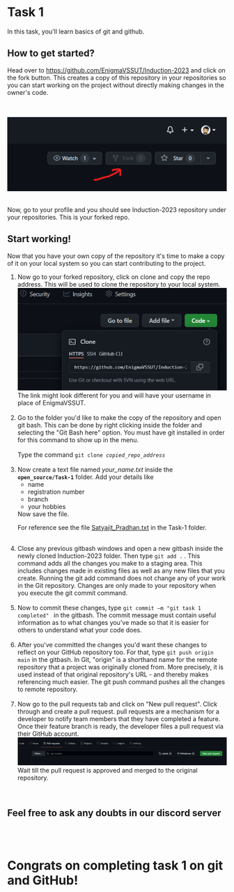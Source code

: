# Task 1

In this task, you'll learn basics of git and github.

## How to get started?
Head over to https://github.com/EnigmaVSSUT/Induction-2023 and click on the fork button. This creates a copy of this repository in your repositories so you can start working on the project without directly making changes in the owner's code.

 <br/>
 <br/>
<img src='assets/i1.png'>
 <br/>
 <br/>

Now, go to your profile and you should see Induction-2023 repository under your repositories. This is your forked repo.

## Start working! 

Now that you have your own copy of the repository it's time to make a copy of it on your local system so you can start contributing to the project. 

 
<ol>

<li>Now go to your forked repository, click on clone and copy the repo address. This will be used to clone the repository to your local system. </li>
<img src="assets/i2.png">
<br/>
The link might look different for you and will have your username in place of EnigmaVSSUT.
<br/>
<br/>
 
 <li>Go to the folder you'd like to make the copy of the repository and open git bash.
This can be done by right clicking inside the folder and selecting the "Git Bash here" option. You must have git installed in order for this command to show up in the menu.  </li>
<br/>
Type the command <code>git clone <i>copied_repo_address</i></code>
<br/>
<br/>


<li>Now create a text file named <i>your_name.txt</i> inside the <code><b>open_source/Task-1</b></code> folder. Add your details like <ul><li>name</li> <li>registration number</li><li>branch</li> <li>your hobbies</li> </ul>Now save the file.
 
For reference see the file [Satyajit_Pradhan.txt](Satyajit_Pradhan.txt) in the Task-1 folder.
<br/>
<br/>

<li>Close any previous gitbash windows and open a new gitbash inside the newly cloned Induction-2023 folder. Then type <code>git add .</code> . This command adds all the changes you make to a staging area. This includes changes made in existing files as well as any new files that you create. Running the git add command does not change any of your work in the Git repository. Changes are only made to your repository when you execute the git commit command. </li>
<br/>

<li>Now to commit these changes, type <code>git commit –m "git task 1 completed" </code> in the gitbash.  The commit message must contain useful information as to what changes you've made so that it is easier for others to understand what your code does. </li>
<br/>

<li>After you've committed the changes you'd want these changes to reflect on your GitHub repository too. For that, type <code>git push origin main</code> in the gitbash. In Git, "origin" is a shorthand name for the remote repository that a project was originally cloned from. More precisely, it is used instead of that original repository's URL - and thereby makes referencing much easier. The git push command pushes all the changes to remote repository.</li> 
<br/>

<li>Now go to the pull requests tab and click on "New pull request". Click through and create a pull request.  pull requests are a mechanism for a developer to notify team members that they have completed a feature. Once their feature branch is ready, the developer files a pull request via their GitHub account.  </li>
<img src="assets/i3.png">
<br/>
Wait till the pull request is approved and merged to the original repository.

</ol>
<br/>

## Feel free to ask any doubts in our discord server

 
<br/><br/>
# Congrats on completing task 1 on git and GitHub! 